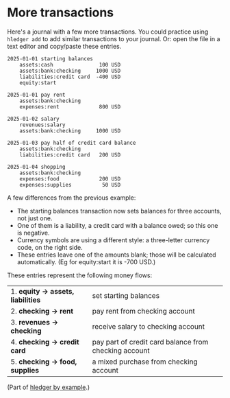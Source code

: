 # More transactions

Here's a journal with a few more transactions.
You could practice using `hledger add` to add similar transactions to your journal.
Or: open the file in a text editor and copy/paste these entries.

```journal
2025-01-01 starting balances
    assets:cash               100 USD
    assets:bank:checking     1000 USD
    liabilities:credit card  -400 USD
    equity:start

2025-01-01 pay rent
    assets:bank:checking
    expenses:rent             800 USD

2025-01-02 salary
    revenues:salary
    assets:bank:checking     1000 USD

2025-01-03 pay half of credit card balance
    assets:bank:checking
    liabilities:credit card   200 USD

2025-01-04 shopping
    assets:bank:checking
    expenses:food             200 USD
    expenses:supplies          50 USD

```
A few differences from the previous example:

- The starting balances transaction now sets balances for three accounts, not just one.
- One of them is a liability, a credit card with a balance owed; so this one is negative.
- Currency symbols are using a different style: a three-letter currency code, on the right side.
- These entries leave one of the amounts blank; those will be calculated automatically.
  (Eg for equity:start it is -700 USD.)

These entries represent the following money flows:

|                                        |                                                       |
|----------------------------------------|-------------------------------------------------------|
| 1. **equity   -> assets, liabilities** | set starting balances                                 |
| 2. **checking -> rent**                | pay rent from checking account                        |
| 3. **revenues -> checking**            | receive salary to checking account                    |
| 4. **checking -> credit card**         | pay part of credit card balance from checking account |
| 5. **checking -> food, supplies**      | a mixed purchase from checking account                |

(Part of [hledger by example](hledger-by-example.md).)
